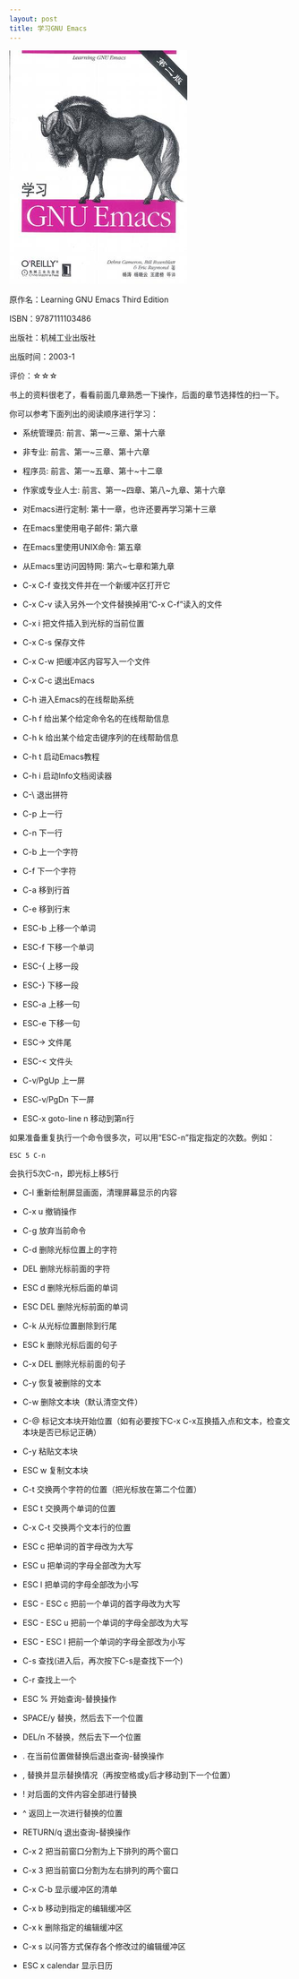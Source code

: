 ```yaml
---
layout: post
title: 学习GNU Emacs
---
```

<img class="cover" src="/images/2014/3/9787111103486.jpg" />

原作名：Learning GNU Emacs Third Edition

ISBN：9787111103486

出版社：机械工业出版社

出版时间：2003-1

评价：☆☆☆

书上的资料很老了，看看前面几章熟悉一下操作，后面的章节选择性的扫一下。

你可以参考下面列出的阅读顺序进行学习：

* 系统管理员: 前言、第一~三章、第十六章
* 非专业: 前言、第一~三章、第十六章
* 程序员: 前言、第一~五章、第十~十二章
* 作家或专业人士: 前言、第一~四章、第八~九章、第十六章
* 对Emacs进行定制: 第十一章，也许还要再学习第十三章
* 在Emacs里使用电子邮件: 第六章
* 在Emacs里使用UNIX命令: 第五章
* 从Emacs里访问因特网: 第六~七章和第九章

* C-x C-f 查找文件并在一个新缓冲区打开它
* C-x C-v 读入另外一个文件替换掉用“C-x C-f”读入的文件
* C-x i 把文件插入到光标的当前位置
* C-x C-s 保存文件
* C-x C-w 把缓冲区内容写入一个文件
* C-x C-c 退出Emacs
* C-h 进入Emacs的在线帮助系统
* C-h f 给出某个给定命令名的在线帮助信息
* C-h k 给出某个给定击键序列的在线帮助信息
* C-h t 启动Emacs教程
* C-h i 启动Info文档阅读器

* C-\ 退出拼符

* C-p 上一行
* C-n 下一行
* C-b 上一个字符
* C-f 下一个字符

* C-a 移到行首
* C-e 移到行末
* ESC-b 上移一个单词
* ESC-f 下移一个单词
* ESC-{ 上移一段
* ESC-} 下移一段
* ESC-a 上移一句
* ESC-e 下移一句

* ESC-> 文件尾
* ESC-< 文件头

* C-v/PgUp 上一屏
* ESC-v/PgDn 下一屏

* ESC-x goto-line n 移动到第n行

如果准备重复执行一个命令很多次，可以用“ESC-n”指定指定的次数。例如：

```
ESC 5 C-n
```

会执行5次C-n，即光标上移5行

* C-l 重新绘制屏显画面，清理屏幕显示的内容

* C-x u 撤销操作
* C-g 放弃当前命令

* C-d 删除光标位置上的字符
* DEL 删除光标前面的字符
* ESC d 删除光标后面的单词
* ESC DEL 删除光标前面的单词
* C-k 从光标位置删除到行尾
* ESC k 删除光标后面的句子
* C-x DEL 删除光标前面的句子
* C-y 恢复被删除的文本
* C-w 删除文本块（默认清空文件）

* C-@ 标记文本块开始位置（如有必要按下C-x C-x互换插入点和文本，检查文本块是否已标记正确）
* C-y 粘贴文本块
* ESC w 复制文本块

* C-t 交换两个字符的位置（把光标放在第二个位置）
* ESC t 交换两个单词的位置
* C-x C-t 交换两个文本行的位置

* ESC c 把单词的首字母改为大写
* ESC u 把单词的字母全部改为大写
* ESC l 把单词的字母全部改为小写
* ESC - ESC c 把前一个单词的首字母改为大写
* ESC - ESC u 把前一个单词的字母全部改为大写
* ESC - ESC l 把前一个单词的字母全部改为小写

* C-s 查找(进入后，再次按下C-s是查找下一个)
* C-r 查找上一个

* ESC % 开始查询-替换操作
* SPACE/y 替换，然后去下一个位置
* DEL/n 不替换，然后去下一个位置
* . 在当前位置做替换后退出查询-替换操作
* , 替换并显示替换情况（再按空格或y后才移动到下一个位置）
* ! 对后面的文件内容全部进行替换
* ^ 返回上一次进行替换的位置
* RETURN/q 退出查询-替换操作

* C-x 2 把当前窗口分割为上下排列的两个窗口
* C-x 3 把当前窗口分割为左右排列的两个窗口

* C-x C-b 显示缓冲区的清单
* C-x b 移动到指定的编辑缓冲区
* C-x k 删除指定的编辑缓冲区
* C-x s 以问答方式保存各个修改过的编辑缓冲区

* ESC x calendar 显示日历
